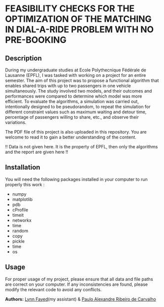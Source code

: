 # FEASIBILITY CHECKS FOR THE OPTIMIZATION OF THE MATCHING IN DIAL-A-RIDE PROBLEM WITH NO PRE-BOOKING

## Description

During my undergraduate studies at Ecole Polythecnique Fédérale de Lausanne (EPFL), I was tasked with working on a project for an entire semester. The aim of this project was to propose a functional algorithm that enables shared trips with up to two passengers in one vehicle simultaneously. The study involved two models, and their outcomes and performances were compared to determine which model was more efficient. To evaluate the algorithms, a simulation was carried out, intentionally designed to be pseudorandom, to repeat the simulation for different constraint values such as maximum waiting and detour time, percentage of passengers willing to share, etc., and observe their variations.

The PDF file of this project is also uploaded in this repository. You are welcome to read it to gain a better understanding of the content.

!! Data is not given here. It is the property of EPFL, then only the algorithms and the report are given here !!

## Installation

You will need the following packages installed in your computer to run properly this work :
- numpy
- matplotlib
- pdb
- cProfile
- timeit
- networkx
- time
- random
- copy
- pickle
- time
- os

## Usage

For proper usage of my project, please ensure that all data and file paths are correct on your computer. If any inconsistencies are found, please modify the relevant code to avoid any conflicts.

**Authors:** [Lynn Fayed](https://people.epfl.ch/lynn.fayed)(my assistant) & [Paulo Alexandre Ribeiro de Carvalho](https://people.epfl.ch/paulo.ribeirodecarvalho)
